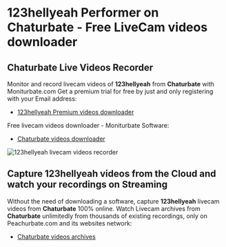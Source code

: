 # 123hellyeah Performer on Chaturbate - Free LiveCam videos downloader

## Chaturbate Live Videos Recorder

Monitor and record livecam videos of **123hellyeah** from **Chaturbate** with Moniturbate.com
Get a premium trial for free by just and only registering with your Email address:
* [123hellyeah Premium videos downloader](https://moniturbate.com/request-demo-licence-key.html)

Free livecam videos downloader - Moniturbate Software:
* [Chaturbate videos downloader](https://moniturbate.com/moniturbate-download-software.html)

![123hellyeah livecam videos recorder](https://peachurnet.com/templates/moniturbate-software.png)


## Capture 123hellyeah videos from the Cloud and watch your recordings on Streaming

Without the need of downloading a software, capture **123hellyeah** livecam videos from **Chaturbate** 100% online.
Watch Livecam archives from **Chaturbate** unlimitedly from thousands of existing recordings, only on Peachurbate.com and its websites network:
* [Chaturbate videos archives](https://peachurnet.com/)